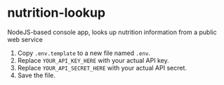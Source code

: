 # nutrition-lookup
NodeJS-based console app, looks up nutrition information from a public web service
1. Copy `.env.template` to a new file named `.env`.
2. Replace `YOUR_API_KEY_HERE` with your actual API key.
3. Replace `YOUR_API_SECRET_HERE` with your actual API secret.
4. Save the file.
